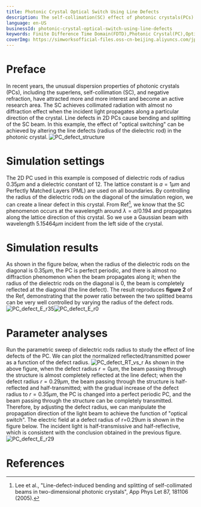 ```yaml
---
title: Photonic Crystal Optical Switch Using Line Defects
description: The self-collimation(SC) effect of photonic crystals(PCs) achieves collimated radiation with almost no diffraction effect when the incident light propagates along a particular direction of the crystal. Line defects in 2D PCs cause bending and splitting of the SC beam. In this example, the effect of "optical switching" can be achieved by altering the line defects (radius of the dielectric rod) in the photonic crystal.
language: en-US
businessId: photonic-crystal-optical-switch-using-line-defects
keywords: Finite Difference Time Domain(FDTD),Photonic Crystal(PC),Optical Switch,Self Collimation(SC),Parameter analyses
coverImg: https://simworksofficial-files.oss-cn-beijing.aliyuncs.com/jpg/PC_defect_structure_20231214144749A235.jpg
---
```


# Preface

In recent years, the unusual dispersion properties of photonic crystals (PCs), including the superlens, self-collimation (SC), and negative refraction, have attracted more and more interest and become an active research area. The SC achieves collimated radiation with almost no diffraction effect when the incident light propagates along a particular direction of the crystal. Line defects in 2D PCs cause bending and splitting of the SC beam. In this example, the effect of "optical switching" can be achieved by altering the line defects (radius of the dielectric rod) in the photonic crystal.
![PC_defect_structure](https://simworksofficial-files.oss-cn-beijing.aliyuncs.com/mdfile/resources/img/PC_defect_structure.png)

# Simulation settings

The 2D PC used in this example is composed of dielectric rods of radius $0.35\mu m$ and a dielectric constant of 12. The lattice constant is $a = 1 \mu m$ and Perfectly Matched Layers (PML) are used on all boundaries. By controlling the radius of the dielectric rods on the diagonal of the simulation region, we can create a linear defect in this crystal. From Ref[^1], we know that the SC phenomenon occurs at the wavelength around $\lambda=a/0.194$ and propagates along the lattice direction of this crystal. So we use a Gaussian beam with wavelength $5.15464\mu m$ incident from the left side of the crystal.

# Simulation results

As shown in the figure below, when the radius of the dielectric rods on the diagonal is $0.35\mu m$, the PC is perfect periodic, and there is almost no diffraction phenomenon when the beam propagates along it; when the radius of the dielectric rods on the diagonal is 0, the beam is completely reflected at the diagonal (the line defect). The result reproduces **figure 2** of the Ref, demonstrating that the power ratio between the two splitted beams can be very well controlled by varying the radius of the defect rods.
![PC_defect_E_r35](https://simworksofficial-files.oss-cn-beijing.aliyuncs.com/mdfile/resources/img/PC_defect_E_r35.png)![PC_defect_E_r0](https://simworksofficial-files.oss-cn-beijing.aliyuncs.com/mdfile/resources/img/PC_defect_E_r0.png)

# Parameter analyses

Run the parametric sweep of dielectric rods radius to study the effect of line defects of the PC. We can plot the normalized reflected/transmitted power as a function of the defect radius.
![PC_defect_RT_vs_r](<https://simworksofficial-files.oss-cn-beijing.aliyuncs.com/mdfile/resources/img/PC_defect_RT_vs_r_Ours(Staircase).png>)
As shown in the above figure, when the defect radius $r=0\mu m$, the beam passing through the structure is almost completely reflected at the line defect; when the defect radius $r=0.29\mu m$, the beam passing through the structure is half-reflected and half-transmitted; with the gradual increase of the defect radius to $r=0.35\mu m$, the PC is changed into a perfect periodic PC, and the beam passing through the structure can be completely transmitted. Therefore, by adjusting the defect radius, we can manipulate the propagation direction of the light beam to achieve the function of "optical switch". The electric field at a defect radius of r=0.29um is shown in the figure below. The incident light is half-transmissive and half-reflective, which is consistent with the conclusion obtained in the previous figure.
![PC_defect_E_r29](https://simworksofficial-files.oss-cn-beijing.aliyuncs.com/mdfile/resources/img/PC_defect_E_r29.png)

# References

[^1]: Lee et al., "Line-defect-induced bending and splitting of self-collimated beams in two-dimensional photonic crystals", App Phys Let 87, 181106 (2005).
